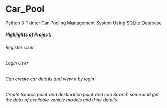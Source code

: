 # Car_Pool
Python 3 Tkinter Car Pooling Management System Using SQLite Database
##### Highlights of Project:
###### Register User
###### Login User
###### Can create car details and view it by login
###### Create Source point and destination point and can Search same and get the data of available vehicle models and thier details 

